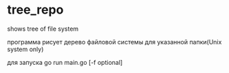 # tree_repo
shows tree of file system

программа рисует дерево файловой системы для указанной папки(Unix system only)

для запуска go run main.go <path of some directory> [-f optional] 
